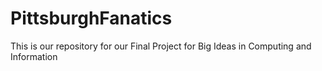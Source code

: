# PittsburghFanatics
This is our repository for our Final Project for Big Ideas in Computing and Information
